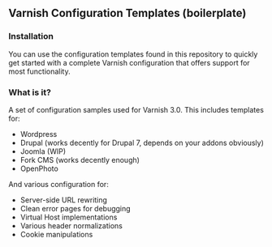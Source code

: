 ## Varnish Configuration Templates (boilerplate)

### Installation
You can use the configuration templates found in this repository to quickly get started with a complete Varnish configuration that offers support for most functionality.

### What is it?
A set of configuration samples used for Varnish 3.0. This includes templates for:
* Wordpress
* Drupal (works decently for Drupal 7, depends on your addons obviously)
* Joomla (WIP)
* Fork CMS (works decently enough)
* OpenPhoto

And various configuration for:
* Server-side URL rewriting
* Clean error pages for debugging
* Virtual Host implementations
* Various header normalizations
* Cookie manipulations
